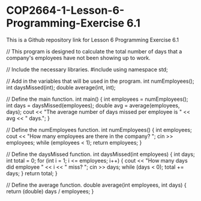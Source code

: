 # COP2664-1-Lesson-6-Programming-Exercise 6.1
This is a Github repository link for Lesson 6 Programming Exercise 6.1

// This program is designed to calculate the total number of days that a company's employees have not been showing up to work.

// Include the necessary libraries.
#include <iostream>
using namespace std;

// Add in the variables that will be used in the program.
int numEmployees();
int daysMissed(int);
double average(int, int);

// Define the main function.
int main() {
  int employees = numEmployees();
  int days = daysMissed(employees);
  double avg = average(employees, days);
  cout << "The average number of days missed per employee is " << avg << " days.";
}

// Define the numEmployees function.
int numEmployees() {
  int employees;
  cout << "How many employees are there in the company? ";
  cin >> employees;
  while (employees < 1);
  return employees;
}

// Define the daysMissed function.
int daysMissed(int employees) {
  int days;
  int total = 0;
  for (int i = 1; i <= employees; i++) {
    cout << "How many days did employee " << i << " miss? ";
    cin >> days;
    while (days < 0);
    total += days;
  }
  return total;
}

// Define the average function.
double average(int employees, int days) {
  return (double) days / employees;
}
